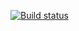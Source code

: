 [![Build status](https://ci.appveyor.com/api/projects/status/8n8w3dmayr97rrtc?svg=true)](https://ci.appveyor.com/project/sayedihashimi/pecan-waffle-samples)